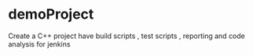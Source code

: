 # demoProject
Create a C++ project have build scripts , test scripts , reporting and code analysis for jenkins
